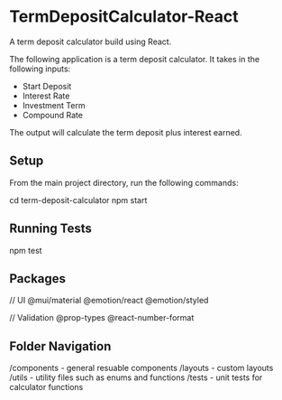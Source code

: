# TermDepositCalculator-React
A term deposit calculator build using React.

The following application is a term deposit calculator.
It takes in the following inputs:
- Start Deposit
- Interest Rate
- Investment Term
- Compound Rate

The output will calculate the term deposit plus interest earned.

## Setup

From the main project directory, run the following commands:

cd term-deposit-calculator
npm start

## Running Tests

npm test

## Packages

// UI
@mui/material
@emotion/react
@emotion/styled

// Validation
@prop-types
@react-number-format

## Folder Navigation

/components - general resuable components
/layouts - custom layouts
/utils - utility files such as enums and functions
/tests - unit tests for calculator functions


